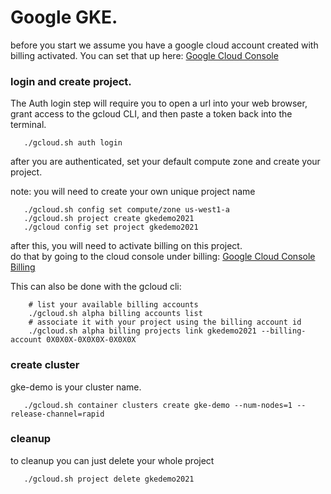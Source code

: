 # Google GKE.

before you start we assume you have a google cloud account created with billing activated.
You can set that up here:  [Google Cloud Console](https://console.cloud.google.com)

### login and create project. 

The Auth login step will require you to open a url into your web browser, 
grant access to the gcloud CLI, and then paste a token back into the terminal.

```
   ./gcloud.sh auth login
```

after you are authenticated, set your default compute zone and create your project. 

note: you will need to create your own unique project name

```
   ./gcloud.sh config set compute/zone us-west1-a
   ./gcloud.sh project create gkedemo2021
   ./gcloud config set project gkedemo2021
```

after this, you will need to activate billing on this project.  
do that by going to the cloud console under billing:
[Google Cloud Console Billing](https://console.cloud.google.com/billing/projects)

This can also be done with the gcloud cli:

```
    # list your available billing accounts
    ./gcloud.sh alpha billing accounts list
    # associate it with your project using the billing account id
    ./gcloud.sh alpha billing projects link gkedemo2021 --billing-account 0X0X0X-0X0X0X-0X0X0X
```

### create cluster

gke-demo is your cluster name.

```
   ./gcloud.sh container clusters create gke-demo --num-nodes=1 --release-channel=rapid
```


### cleanup

to cleanup you can just delete your whole project

```
   ./gcloud.sh project delete gkedemo2021
```

